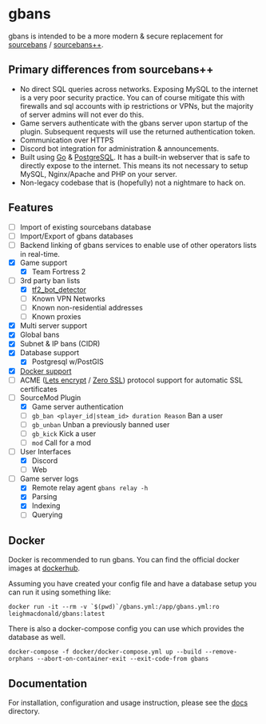 # gbans

gbans is intended to be a more modern & secure replacement 
for [sourcebans](https://github.com/GameConnect/sourcebansv1) / [sourcebans++](https://sbpp.dev).

## Primary differences from sourcebans++

- No direct SQL queries across networks. Exposing MySQL to the internet is a very poor security practice. You can 
of course mitigate this with firewalls and sql accounts with ip restrictions or VPNs, but the majority of 
server admins will not ever do this.
- Game servers authenticate with the gbans server upon startup of the plugin. Subsequent requests will use the returned
authentication token.
- Communication over HTTPS
- Discord bot integration for administration & announcements.
- Built using [Go](https://golang.org/) & [PostgreSQL](https://www.postgresql.org/). It has a built-in 
webserver that is safe to directly expose to the internet. This means its not necessary to setup MySQL, 
Nginx/Apache and PHP on your server.
- Non-legacy codebase that is (hopefully) not a nightmare to hack on.

## Features

- [ ] Import of existing sourcebans database
- [ ] Import/Export of gbans databases
- [ ] Backend linking of gbans services to enable use of other operators lists in real-time.
- [x] Game support
   - [x] Team Fortress 2
- [ ] 3rd party ban lists 
   - [x] [tf2_bot_detector](https://github.com/PazerOP/tf2_bot_detector/blob/master/staging/cfg/playerlist.official.json)
   - [ ] Known VPN Networks
   - [ ] Known non-residential addresses 
   - [ ] Known proxies
- [x] Multi server support
- [x] Global bans
- [x] Subnet & IP bans (CIDR)
- [x] Database support
  - [x] Postgresql w/PostGIS
- [x] [Docker support](https://hub.docker.com/repository/docker/leighmacdonald/gbans)
- [ ] ACME ([Lets encrypt](https://letsencrypt.org/) / [Zero SSL](https://zerossl.com/)) protocol support for automatic SSL certificates
- [ ] SourceMod Plugin
    - [x] Game server authentication
    - [ ] `gb_ban <player_id|steam_id> duration Reason` Ban a user
    - [ ] `gb_unban` Unban a previously banned user
    - [ ] `gb_kick` Kick a user
    - [ ] `mod` Call for a mod 
- [ ] User Interfaces
    - [x] Discord
    - [ ] Web
- [ ] Game server logs
   - [x] Remote relay agent `gbans relay -h`
   - [x] Parsing  
   - [x] Indexing 
   - [ ] Querying
    
## Docker

Docker is recommended to run gbans. You can find the official docker images at 
[dockerhub](https://hub.docker.com/repository/docker/leighmacdonald/gbans).

Assuming you have created your config file and have a database setup you can run it using something
like:

    docker run -it --rm -v `$(pwd)`/gbans.yml:/app/gbans.yml:ro leighmacdonald/gbans:latest

There is also a docker-compose config you can use which provides the database as well.

    docker-compose -f docker/docker-compose.yml up --build --remove-orphans --abort-on-container-exit --exit-code-from gbans

## Documentation

For installation, configuration and usage instruction, please see the [docs](docs) directory.
